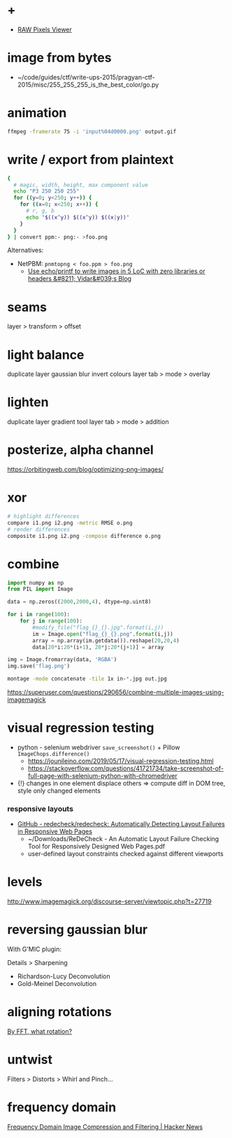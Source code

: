 # +

- [RAW Pixels Viewer](https://rawpixels.net/)

# image from bytes

- ~/code/guides/ctf/write-ups-2015/pragyan-ctf-2015/misc/255_255_255_is_the_best_color/go.py

# animation

```bash
ffmpeg -framerate 75 -i 'input%04d0000.png' output.gif
```

# write / export from plaintext

```bash
{
  # magic, width, height, max component value
  echo "P3 250 250 255"
  for ((y=0; y<250; y++)) {
    for ((x=0; x<250; x++)) {
      # r, g, b
      echo "$((x^y)) $((x^y)) $((x|y))"
    }
  }
} | convert ppm:- png:- >foo.png
```

Alternatives:

- NetPBM: `pnmtopng < foo.ppm > foo.png`
    - [Use echo/printf to write images in 5 LoC with zero libraries or headers &\#8211; Vidar&\#039;s Blog](https://www.vidarholen.net/contents/blog/?p=904)

# seams

layer > transform > offset

# light balance

duplicate layer
gaussian blur
invert colours
layer tab > mode > overlay

# lighten

duplicate layer
gradient tool
layer tab > mode > addition

# posterize, alpha channel

https://orbitingweb.com/blog/optimizing-png-images/

# xor

```bash
# highlight differences
compare i1.png i2.png -metric RMSE o.png
# render differences
composite i1.png i2.png -compose difference o.png
```

# combine

```python
import numpy as np
from PIL import Image

data = np.zeros((2000,2000,4), dtype=np.uint8)

for i in range(100):
    for j in range(100):
        #modify_file("flag_{}_{}.jpg".format(i,j))
        im = Image.open("flag_{}_{}.png".format(i,j))
        array = np.array(im.getdata()).reshape(20,20,4)
        data[20*i:20*(i+1), 20*j:20*(j+1)] = array

img = Image.fromarray(data, 'RGBA')
img.save('flag.png')
```

```bash
montage -mode concatenate -tile 1x in-*.jpg out.jpg
```

https://superuser.com/questions/290656/combine-multiple-images-using-imagemagick

# visual regression testing

- python - selenium webdriver `save_screenshot()` + Pillow `ImageChops.difference()`
    - https://jounileino.com/2019/05/17/visual-regression-testing.html
    - https://stackoverflow.com/questions/41721734/take-screenshot-of-full-page-with-selenium-python-with-chromedriver
- {!} changes in one element displace others => compute diff in DOM tree, style only changed elements

### responsive layouts

- [GitHub \- redecheck/redecheck: Automatically Detecting Layout Failures in Responsive Web Pages](https://github.com/redecheck/redecheck)
    - ~/Downloads/ReDeCheck - An Automatic Layout Failure Checking Tool for Responsively Designed Web Pages.pdf
    - user-defined layout constraints checked against different viewports

# levels

http://www.imagemagick.org/discourse-server/viewtopic.php?t=27719

# reversing gaussian blur

With G'MIC plugin:

Details > Sharpening

- Richardson-Lucy Deconvolution
- Gold-Meinel Deconvolution

# aligning rotations

[By FFT, what rotation?](http://im.snibgo.com/whatrotfft.htm)

# untwist

Filters > Distorts > Whirl and Pinch...

# frequency domain

[Frequency Domain Image Compression and Filtering | Hacker News](https://news.ycombinator.com/item?id=24997191)
